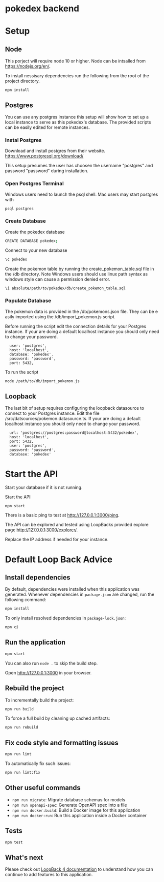 # pokedex backend

# Setup

## Node
This porject will require node 10 or higher. Node can be intsalled from https://nodejs.org/en/.

To install nessisary dependencies run the following from the root of the project directory.

```
npm install
```

## Postgres

You can use any postgres instance this setup will show how to set up a local instance to serve as this pokedex's database. The provided scripts can be easily edited for remote instances.

### Instal Postgres

Download and install postgres from their website. https://www.postgresql.org/download/

This setup presumes the user has choosen the username "postgres" and password "password" during installation.

### Open Postgres Terminal

Windows users need to launch the psql shell. Mac users may start postgres with

```sh
psql postgres
```

### Create Database

Create the pokedex database


```sh
CREATE DATABASE pokedex;
```


Connect to your new database

```sh
\c pokedex
```

Create the pokemon table by running the create_pokemon_table.sql file in the /db directory. Note Windows users should use linux path syntax as windows style can cause a permission denied error.

```sh
\i absolute/path/to/pokedex/db/create_pokemon_table.sql
```

### Populate Database
The pokemon data is provided in the /db/pokemons.json file. They can be e asily imported using the /db/import_pokemon.js script.

Before running the script edit the connection details for your Postgres instance. If your are doing a default localhost instance you should only need to change your password.

```
  user: 'postgres',
  host: 'localhost',
  database: 'pokedex',
  password: 'password',
  port: 5432,
```

To run the script
```sh
node /path/to/db/import_pokemon.js
```

## Loopback
The last bit of setup requires configuring the loopback datasource to connect to your Postgres instance. Edit the file /src/datsources/pokemon.datasource.ts. If your are doing a default localhost instance you should only need to change your password.

```
  url: 'postgres://postgres:password@localhost:5432/pokedex',
  host: 'localhost',
  port: 5432,
  user: 'postgres',
  password: 'password',
  database: 'pokedex'
```

# Start the API
Start your database if it is not running.

Start the API

```
npm start
```

There is a basic ping to test at http://127.0.0.1:3000/ping.

The API can be explored and tested using LoopBacks provided explore page http://127.0.0.1:3000/explorer/.

Replace the IP address if needed for your instance.

# Default Loop Back Advice
## Install dependencies

By default, dependencies were installed when this application was generated.
Whenever dependencies in `package.json` are changed, run the following command:

```sh
npm install
```

To only install resolved dependencies in `package-lock.json`:

```sh
npm ci
```

## Run the application

```sh
npm start
```

You can also run `node .` to skip the build step.

Open http://127.0.0.1:3000 in your browser.

## Rebuild the project

To incrementally build the project:

```sh
npm run build
```

To force a full build by cleaning up cached artifacts:

```sh
npm run rebuild
```

## Fix code style and formatting issues

```sh
npm run lint
```

To automatically fix such issues:

```sh
npm run lint:fix
```

## Other useful commands

- `npm run migrate`: Migrate database schemas for models
- `npm run openapi-spec`: Generate OpenAPI spec into a file
- `npm run docker:build`: Build a Docker image for this application
- `npm run docker:run`: Run this application inside a Docker container

## Tests

```sh
npm test
```

## What's next

Please check out [LoopBack 4 documentation](https://loopback.io/doc/en/lb4/) to understand how you can continue to add features to this application.
